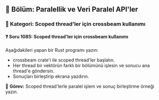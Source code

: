 ## 📘 Bölüm: Paralellik ve Veri Paralel API'ler  
### 🔹 Kategori: Scoped thread'ler için crossbeam kullanımı  
#### ❓ Soru 1085: Scoped thread'ler için crossbeam kullanımı

Aşağıdakileri yapan bir Rust programı yazın:

- crossbeam crate'i ile scoped thread'ler başlatın.
- Her thread bir vektörün farklı bir bölümünü işlesin ve sonucu ana thread'e göndersin.
- Sonuçları birleştirip ekrana yazdırın.

🔧 **Görev:** Scoped thread'lerle paralel işlem ve sonuç birleştirme örneği yazın.
